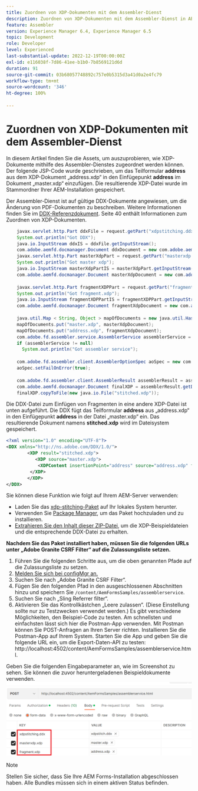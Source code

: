 ```yaml
---
title: Zuordnen von XDP-Dokumenten mit dem Assembler-Dienst
description: Zuordnen von XDP-Dokumenten mit dem Assembler-Dienst in AEM Forms
feature: Assembler
version: Experience Manager 6.4, Experience Manager 6.5
topic: Development
role: Developer
level: Experienced
last-substantial-update: 2022-12-19T00:00:00Z
exl-id: e116038f-7d86-41ee-b1b0-7b8569121d6d
duration: 91
source-git-commit: 03b68057748892c757e0b5315d3a41d0a2e4fc79
workflow-type: tm+mt
source-wordcount: '346'
ht-degree: 100%

---
```


# Zuordnen von XDP-Dokumenten mit dem Assembler-Dienst

In diesem Artikel finden Sie die Assets, um auszuprobieren, wie XDP-Dokumente mithilfe des Assembler-Dienstes zugeordnet werden können.
Der folgende JSP-Code wurde geschrieben, um das Teilformular **address** aus dem XDP-Dokument „address.xdp“ in den Einfügepunkt **address** im Dokument „master.xdp“ einzufügen. Die resultierende XDP-Datei wurde im Stammordner Ihrer AEM-Installation gespeichert.

Der Assembler-Dienst ist auf gültige DDX-Dokumente angewiesen, um die Änderung von PDF-Dokumenten zu beschreiben. Weitere Informationen finden Sie im [DDX-Referenzdokument](assets/ddxRef.pdf). Seite 40 enthält Informationen zum Zuordnen von XDP-Dokumenten.

```java
    javax.servlet.http.Part ddxFile = request.getPart("xdpstitching.ddx");
    System.out.println("Got DDX");
    java.io.InputStream ddxIS = ddxFile.getInputStream();
    com.adobe.aemfd.docmanager.Document ddxDocument = new com.adobe.aemfd.docmanager.Document(ddxIS);
    javax.servlet.http.Part masterXdpPart = request.getPart("masterxdp.xdp");
    System.out.println("Got master xdp");
    java.io.InputStream masterXdpPartIS = masterXdpPart.getInputStream();
    com.adobe.aemfd.docmanager.Document masterXdpDocument = new com.adobe.aemfd.docmanager.Document(masterXdpPartIS);

    javax.servlet.http.Part fragmentXDPPart = request.getPart("fragment.xdp");
    System.out.println("Got fragment.xdp");
    java.io.InputStream fragmentXDPPartIS = fragmentXDPPart.getInputStream();
    com.adobe.aemfd.docmanager.Document fragmentXdpDocument = new com.adobe.aemfd.docmanager.Document(fragmentXDPPartIS);

    java.util.Map < String, Object > mapOfDocuments = new java.util.HashMap < String, Object > ();
    mapOfDocuments.put("master.xdp", masterXdpDocument);
    mapOfDocuments.put("address.xdp", fragmentXdpDocument);
    com.adobe.fd.assembler.service.AssemblerService assemblerService = sling.getService(com.adobe.fd.assembler.service.AssemblerService.class);
    if (assemblerService != null)
      System.out.println("Got assembler service");

    com.adobe.fd.assembler.client.AssemblerOptionSpec aoSpec = new com.adobe.fd.assembler.client.AssemblerOptionSpec();
    aoSpec.setFailOnError(true);

    com.adobe.fd.assembler.client.AssemblerResult assemblerResult = assemblerService.invoke(ddxDocument, mapOfDocuments, aoSpec);
    com.adobe.aemfd.docmanager.Document finalXDP = assemblerResult.getDocuments().get("stitched.xdp");
    finalXDP.copyToFile(new java.io.File("stitched.xdp"));
```

Die DDX-Datei zum Einfügen von Fragmenten in eine andere XDP-Datei ist unten aufgeführt. Die DDX fügt das Teilformular **address** aus „address.xdp“ in den Einfügepunkt **address** in der Datei „master.xdp“ ein. Das resultierende Dokument namens **stitched.xdp** wird im Dateisystem gespeichert.

```xml
<?xml version="1.0" encoding="UTF-8"?> 
<DDX xmlns="http://ns.adobe.com/DDX/1.0/"> 
        <XDP result="stitched.xdp"> 
           <XDP source="master.xdp"> 
            <XDPContent insertionPoint="address" source="address.xdp" fragment="address"/> 
         </XDP> 
        </XDP>         
</DDX>
```

Sie können diese Funktion wie folgt auf Ihrem AEM-Server verwenden:

* Laden Sie das [xdp-stitching-Paket](assets/xdp-stitching.zip) auf Ihr lokales System herunter.
* Verwenden Sie [Package Manager](http://localhost:4502/crx/packmgr/index.jsp), um das Paket hochzuladen und zu installieren.
* [Extrahieren Sie den Inhalt dieser ZIP-Datei](assets/xdp-and-ddx.zip), um die XDP-Beispieldateien und die entsprechende DDX-Datei zu erhalten.

**Nachdem Sie das Paket installiert haben, müssen Sie die folgenden URLs unter „Adobe Granite CSRF Filter“ auf die Zulassungsliste setzen.**

1. Führen Sie die folgenden Schritte aus, um die oben genannten Pfade auf die Zulassungsliste zu setzen.
1. [Melden Sie sich bei configMgr an.](http://localhost:4502/system/console/configMgr)
1. Suchen Sie nach „Adobe Granite CSRF Filter“.
1. Fügen Sie den folgenden Pfad in den ausgeschlossenen Abschnitten hinzu und speichern Sie `/content/AemFormsSamples/assemblerservice`.
1. Suchen Sie nach „Sling Referrer filter“.
1. Aktivieren Sie das Kontrollkästchen „Leere zulassen“. (Diese Einstellung sollte nur zu Testzwecken verwendet werden.)
Es gibt verschiedene Möglichkeiten, den Beispiel-Code zu testen. Am schnellsten und einfachsten lässt sich hier die Postman-App verwenden. Mit Postman können Sie POST-Anfragen an Ihren Server richten. Installieren Sie die Postman-App auf Ihrem System.
Starten Sie die App und geben Sie die folgende URL ein, um die Export-Daten-API zu testen:
http://localhost:4502/content/AemFormsSamples/assemblerservice.html.

Geben Sie die folgenden Eingabeparameter an, wie im Screenshot zu sehen. Sie können die zuvor heruntergeladenen Beispieldokumente verwenden.
![Postman – Zusammenfügen von XDP-Dateien](assets/xdp-stitching-postman.png)

>[!NOTE]
>
>Stellen Sie sicher, dass Sie Ihre AEM Forms-Installation abgeschlossen haben. Alle Bundles müssen sich in einem aktiven Status befinden.
>
